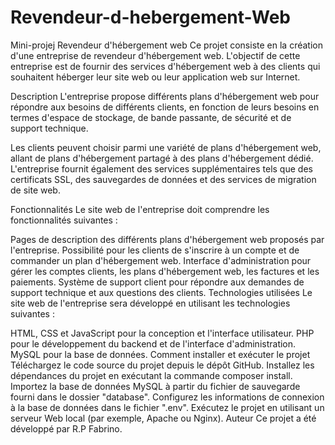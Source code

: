 # Revendeur-d-hebergement-Web
Mini-projej
Revendeur d'hébergement web
Ce projet consiste en la création d'une entreprise de revendeur d'hébergement web. L'objectif de cette entreprise est de fournir des services d'hébergement web à des clients qui souhaitent héberger leur site web ou leur application web sur Internet.

Description
L'entreprise propose différents plans d'hébergement web pour répondre aux besoins de différents clients, en fonction de leurs besoins en termes d'espace de stockage, de bande passante, de sécurité et de support technique.

Les clients peuvent choisir parmi une variété de plans d'hébergement web, allant de plans d'hébergement partagé à des plans d'hébergement dédié. L'entreprise fournit également des services supplémentaires tels que des certificats SSL, des sauvegardes de données et des services de migration de site web.

Fonctionnalités
Le site web de l'entreprise doit comprendre les fonctionnalités suivantes :

Pages de description des différents plans d'hébergement web proposés par l'entreprise.
Possibilité pour les clients de s'inscrire à un compte et de commander un plan d'hébergement web.
Interface d'administration pour gérer les comptes clients, les plans d'hébergement web, les factures et les paiements.
Système de support client pour répondre aux demandes de support technique et aux questions des clients.
Technologies utilisées
Le site web de l'entreprise sera développé en utilisant les technologies suivantes :

HTML, CSS et JavaScript pour la conception et l'interface utilisateur.
PHP pour le développement du backend et de l'interface d'administration.
MySQL pour la base de données.
Comment installer et exécuter le projet
Téléchargez le code source du projet depuis le dépôt GitHub.
Installez les dépendances du projet en exécutant la commande composer install.
Importez la base de données MySQL à partir du fichier de sauvegarde fourni dans le dossier "database".
Configurez les informations de connexion à la base de données dans le fichier ".env".
Exécutez le projet en utilisant un serveur Web local (par exemple, Apache ou Nginx).
Auteur
Ce projet a été développé par R.P Fabrino.
